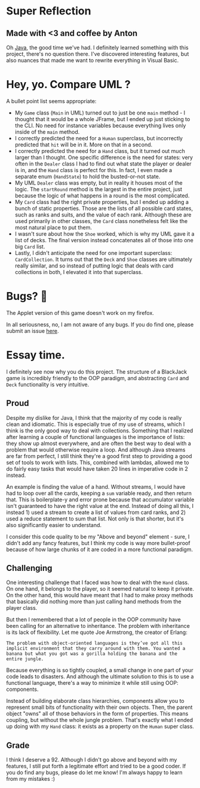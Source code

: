 # Super Reflection
## Made with <3 and coffee by Anton

Oh [Java](https://www.xkcd.com/801/), the good time we've had. I definitely learned something with this project, there's no question there. I've discovered interesting features, but also nuances that made me want to rewrite everything in Visual Basic.

# Hey, yo. Compare UML ?
A bullet point list seems appropriate:
* My `Game` class (`Main` in UML) turned out to just be one `main` method - I thought that it would be a whole JFrame, but I ended up just sticking to the CLI. No need for instance variables because everything lives only inside of the `main` method.
* I correctly predicted the need for a `Human` superclass, but incorrectly predicted that `hit` will be in it. More on that in a second.
* I correctly predicted the need for a `Hand` class, but it turned out much larger than I thought. One specific difference is the need for states: very often in the `Dealer` class I had to find out what state the player or dealer is in, and the `Hand` class is perfect for this. In fact, I even made a separate enum (`HandState`) to hold the busted-or-not state.
* My UML `Dealer` class was empty, but in reality it houses most of the logic. The `startRound` method is the largest in the entire project, just because the logic of what happens in a round is the most complicated.
* My `Card` class had the right private properties, but I ended up adding a bunch of static properties. Those are the lists of all possible card states, such as ranks and suits, and the value of each rank. Although these are used primarily in other classes, the `Card` class nonetheless felt like the most natural place to put them.
* I wasn't sure about how the `Shoe` worked, which is why my UML gave it a list of decks. The final version instead concatenates all of those into one big `Card` list.
* Lastly, I didn't anticipate the need for one important superclass: `CardCollection`. It turns out that the `Deck` and `Shoe` classes are ultimately really similar, and so instead of putting logic that deals with card collections in both, I elevated it into that superclass.


# Bugs? 🐛
The Applet version of this game doesn't work on my firefox.

In all seriousness, no, I am not aware of any bugs. If you do find one, please submit an issue [here](https://github.com/outkine/cps/issues/new).

# Essay time.

I definitely see now why you do this project. The structure of a BlackJack game is incredibly friendly to the OOP paradigm, and abstracting `Card` and `Deck` functionality is very intuitive.

## Proud
Despite my dislike for Java, I think that the majority of my code is really clean and idiomatic. This is especially true of my use of streams, which I think is the only good way to deal with collections. Something that I realized after learning a couple of functional languages is the importance of lists: they show up almost everywhere, and are often the best way to deal with a problem that would otherwise require a loop. And although Java streams are far from perfect, I still think they're a good first step to providing a good set of tools to work with lists. This, combined with lambdas, allowed me to do fairly easy tasks that would have taken 20 lines in imperative code in 2 instead.

An example is finding the value of a hand. Without streams, I would have had to loop over all the cards, keeping a `sum` variable ready, and then return that. This is boilerplate-y and error prone because that accumulator variable isn't guaranteed to have the right value at the end. Instead of doing all this, I instead 1) used a stream to create a list of values from card ranks, and 2) used a reduce statement to sum that list. Not only is that shorter, but it's also significantly easier to understand.

I consider this code quality to be my "Above and beyond" element - sure, I didn't add any fancy features, but I think my code is way more bullet-proof because of how large chunks of it are coded in a more functional paradigm.

## Challenging
One interesting challenge that I faced was how to deal with the `Hand` class. On one hand, it belongs to the player, so it seemed natural to keep it private. On the other hand, this would have meant that I had to make proxy methods that basically did nothing more than just calling hand methods from the player class.

But then I remembered that a lot of people in the OOP community have been calling for an alternative to inheritance. The problem with inheritance is its lack of flexibility. Let me quote Joe Armstrong, the creator of Erlang:
```
The problem with object-oriented languages is they’ve got all this implicit environment that they carry around with them. You wanted a banana but what you got was a gorilla holding the banana and the entire jungle.
```
Because everything is so tightly coupled, a small change in one part of your code leads to disasters. And although the ultimate solution to this is to use a functional language, there's a way to minimize it while still using OOP: components.

Instead of building elaborate class hierarchies, components allow you to represent small bits of functionality with their own objects. Then, the parent object "owns" all of those behaviors in the form of properties. This means coupling, but without the whole jungle problem. That's exactly what I ended up doing with my `Hand` class: it exists as a property on the `Human` super class.

## Grade
I think I deserve a 92. Although I didn't go above and beyond with my features, I still put forth a legitimate effort and tried to be a good coder. If you do find any bugs, please do let me know! I'm always happy to learn from my mistakes :)
